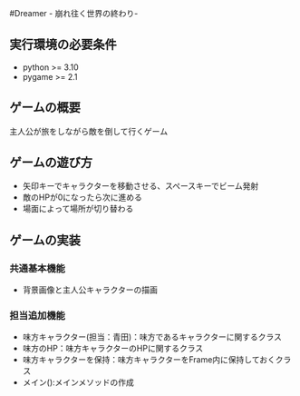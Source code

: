 #Dreamer - 崩れ往く世界の終わり-

## 実行環境の必要条件
* python >= 3.10
* pygame >= 2.1

## ゲームの概要
主人公が旅をしながら敵を倒して行くゲーム

## ゲームの遊び方
* 矢印キーでキャラクターを移動させる、スペースキーでビーム発射
* 敵のHPが0になったら次に進める
* 場面によって場所が切り替わる

## ゲームの実装
### 共通基本機能
* 背景画像と主人公キャラクターの描画

### 担当追加機能
* 味方キャラクター(担当：青田)：味方であるキャラクターに関するクラス
* 味方のHP：味方キャラクターのHPに関するクラス
* 味方キャラクターを保持：味方キャラクターをFrame内に保持しておくクラス
* メイン():メインメソッドの作成